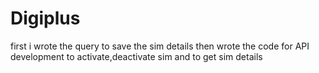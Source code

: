 # Digiplus
first i wrote the query to save the sim details
then wrote the code for API development to activate,deactivate sim and to get sim details

